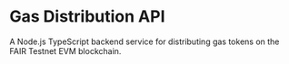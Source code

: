 # Gas Distribution API

A Node.js TypeScript backend service for distributing gas tokens on the FAIR Testnet EVM blockchain.
